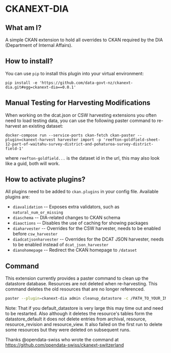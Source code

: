 # CKANEXT-DIA

## What am I?
A simple CKAN extension to hold all overrides to CKAN required by the DIA (Department
of Internal Affairs).

## How to install?
You can use `pip` to install this plugin into your virtual environment:

```
pip install -e 'https://github.com/data-govt-nz/ckanext-dia.git#egg=ckanext-dia==0.0.1'
```

## Manual Testing for Harvesting Modifications
When working on the dcat.json or CSW harvesting extensions you often need to load testing data, you can use the following paster command to re-harvest an existing dataset:
```shell
docker-compose run --service-ports ckan-fetch ckan-paster --plugin=ckanext-harvest harvester import -p 'reefton-goldfield-sheet-12-part-of-waitahu-survey-district-and-pohaturoa-survey-district-field-1'
```
where `reefton-goldfield...` is the dataset id in the url, this may also look like a guid, both will work.

## How to activate plugins?

All plugins need to be added to `ckan.plugins` in your config file. Available
plugins are:

* `diavalidation` -- Exposes extra validators, such as `natural_num_or_missing`
* `diaschema` -- DIA-related changes to CKAN schema
* `diaactions` -- Disables the use of caching for showing packages
* `diaharvester` -- Overrides for the CSW harvester, needs to be enabled before `csw_harvester`
* `diadcatjsonharvester` -- Overrides for the DCAT JSON harvester, needs to be enabled instead of `dcat_json_harvester`
* `dianohomepage` -- Redirect the CKAN homepage to `/dataset`

## Command

This extension currently provides a paster command to clean up the datastore database.
Resources are not deleted when re-harvesting. This command deletes the old resources that
are no longer referenced.

```bash
paster --plugin=ckanext-dia admin cleanup_datastore -c /PATH_TO_YOUR_INI_FILE/dev.ini
```

Note: That if you default_datastore is very large this may time out and need
to be restarted.  Also although it deletes the resource's tables form the
datastore_default it does not delete entries from archival, resource,
resource_revision and resource_view.
It also failed on the first run to delete some resources but they were deleted on subsequent runs.



Thanks @opendata-swiss who wrote the command at https://github.com/opendata-swiss/ckanext-switzerland
